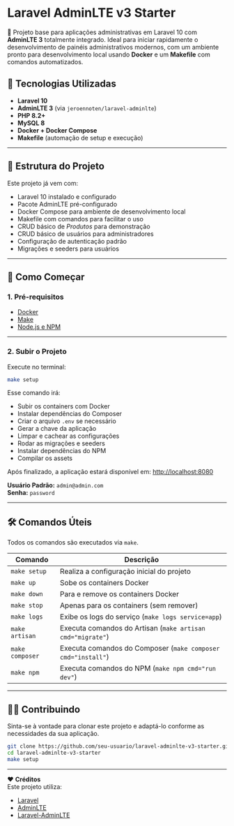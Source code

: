 # Laravel AdminLTE v3 Starter

🚀 Projeto base para aplicações administrativas em Laravel 10 com **AdminLTE 3** totalmente integrado. Ideal para iniciar rapidamente o desenvolvimento de painéis administrativos modernos, com um ambiente pronto para desenvolvimento local usando **Docker** e um **Makefile** com comandos automatizados.

## 🧰 Tecnologias Utilizadas

- **Laravel 10**
- **AdminLTE 3** (via `jeroennoten/laravel-adminlte`)
- **PHP 8.2+**
- **MySQL 8**
- **Docker + Docker Compose**
- **Makefile** (automação de setup e execução)

---

## 📁 Estrutura do Projeto

Este projeto já vem com:

- Laravel 10 instalado e configurado
- Pacote AdminLTE pré-configurado
- Docker Compose para ambiente de desenvolvimento local
- Makefile com comandos para facilitar o uso
- CRUD básico de *Produtos* para demonstração
- CRUD básico de usuários para administradores
- Configuração de autenticação padrão
- Migrações e seeders para usuários

---

## 🚀 Como Começar

### 1. Pré-requisitos

- [Docker](https://www.docker.com/)
- [Make](https://www.gnu.org/software/make/)
- [Node.js e NPM](https://nodejs.org/)

---

### 2. Subir o Projeto

Execute no terminal:

```bash
make setup
```

Esse comando irá:

- Subir os containers com Docker
- Instalar dependências do Composer
- Criar o arquivo `.env` se necessário
- Gerar a chave da aplicação
- Limpar e cachear as configurações
- Rodar as migrações e seeders
- Instalar dependências do NPM
- Compilar os assets

Após finalizado, a aplicação estará disponível em: [http://localhost:8080](http://localhost:8080)

**Usuário Padrão:** `admin@admin.com`  
**Senha:** `password`

---

## 🛠️ Comandos Úteis

Todos os comandos são executados via `make`.

| Comando                | Descrição                                               |
|------------------------|--------------------------------------------------------|
| `make setup`           | Realiza a configuração inicial do projeto              |
| `make up`              | Sobe os containers Docker                              |
| `make down`            | Para e remove os containers Docker                     |
| `make stop`            | Apenas para os containers (sem remover)                |
| `make logs`            | Exibe os logs do serviço (`make logs service=app`)     |
| `make artisan`         | Executa comandos do Artisan (`make artisan cmd="migrate"`) |
| `make composer`        | Executa comandos do Composer (`make composer cmd="install"`) |
| `make npm`             | Executa comandos do NPM (`make npm cmd="run dev"`)     |

---

## 🧑‍💻 Contribuindo

Sinta-se à vontade para clonar este projeto e adaptá-lo conforme as necessidades da sua aplicação.

```bash
git clone https://github.com/seu-usuario/laravel-adminlte-v3-starter.git
cd laravel-adminlte-v3-starter
make setup
```

---

❤️ **Créditos**  
Este projeto utiliza:

- [Laravel](https://laravel.com/)
- [AdminLTE](https://adminlte.io/)
- [Laravel-AdminLTE](https://github.com/jeroennoten/Laravel-AdminLTE)
